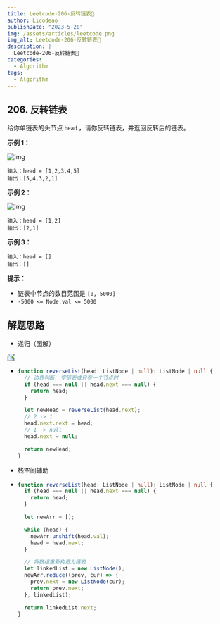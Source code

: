 ```yaml
---
title: Leetcode-206-反转链表📌
author: Licodeao
publishDate: "2023-5-20"
img: /assets/articles/leetcode.png
img_alt: Leetcode-206-反转链表📌
description: |
  Leetcode-206-反转链表📌
categories:
  - Algorithm
tags:
  - Algorithm
---
```


## 206. 反转链表

给你单链表的头节点 `head` ，请你反转链表，并返回反转后的链表。

**示例 1：**

![img](https://typora-licodeao.oss-cn-guangzhou.aliyuncs.com/typoraImg/rev1ex1.jpg)

```
输入：head = [1,2,3,4,5]
输出：[5,4,3,2,1]
```

**示例 2：**

![img](https://typora-licodeao.oss-cn-guangzhou.aliyuncs.com/typoraImg/rev1ex2.jpg)

```
输入：head = [1,2]
输出：[2,1]
```

**示例 3：**

```
输入：head = []
输出：[]
```

**提示：**

- 链表中节点的数目范围是 `[0, 5000]`
- `-5000 <= Node.val <= 5000`

## 解题思路

- 递归（图解）

<img src="https://typora-licodeao.oss-cn-guangzhou.aliyuncs.com/typoraImg/3df7c616cddafb452eca27e2c5da7ae.jpg" style="transform: rotate(-90deg)" />

- ```typescript
  function reverseList(head: ListNode | null): ListNode | null {
    // 边界判断: 空链表或只有一个节点时
    if (head === null || head.next === null) {
      return head;
    }

    let newHead = reverseList(head.next);
    // 2 -> 1
    head.next.next = head;
    // 1 -> null
    head.next = null;

    return newHead;
  }
  ```

- 栈空间辅助

- ```typescript
  function reverseList(head: ListNode | null): ListNode | null {
    if (head === null || head.next === null) {
      return head;
    }

    let newArr = [];

    while (head) {
      newArr.unshift(head.val);
      head = head.next;
    }

    // 将数组重新构造为链表
    let linkedList = new ListNode();
    newArr.reduce((prev, cur) => {
      prev.next = new ListNode(cur);
      return prev.next;
    }, linkedList);

    return linkedList.next;
  }
  ```
